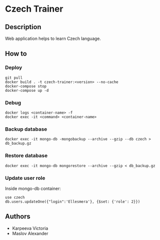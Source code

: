 # Czech Trainer

## Description
Web application helps to learn Czech language.

## How to

### Deploy
```
git pull
docker build . -t czech-trainer:<version> --no-cache
docker-compose stop
docker-compose up -d
```

### Debug
```
docker logs <container-name> -f
docker exec -it <command> <container-name>
```

### Backup database
```
docker exec -it mongo-db -mongobackup --archive --gzip --db czech > db_backup.gz     
```

### Restore database
```
docker exec -it mongo-db mongorestore --archive --gzip < db_backup.gz
```

### Update user role
Inside mongo-db container:
```
use czech
db.users.updateOne({"login":'Ellesmera'}, {$set: {'role': 2}})
```

## Authors
* Karpeeva Victoria
* Maslov Alexander
